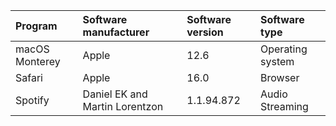 | Program | Software manufacturer | Software version | Software type |
| :------ | :-----------| :------ | :----------- |
| macOS Monterey| Apple                          | 12.6       | Operating system |
| Safari        | Apple                          | 16.0       | Browser          |
| Spotify       | Daniel EK and Martin Lorentzon | 1.1.94.872 | Audio Streaming  |
